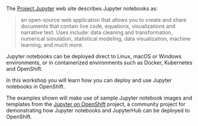The [Project Jupyter](https://jupyter.org/) web site describes Jupyter notebooks as:

> an open-source web application that allows you to create and share documents that contain live code, equations, visualizations and narrative text. Uses include: data cleaning and transformation, numerical simulation, statistical modeling, data visualization, machine learning, and much more.

Jupyter notebooks can be deployed direct to Linux, macOS or Windows environments, or in containerized environments such as Docker, Kubernetes and OpenShift.

In this workshop you will learn how you can deploy and use Jupyter notebooks in OpenShift.

The examples shown will make use of sample Jupyter notebook images and templates from the [Jupyter on OpenShift](https://github.com/jupyter-on-openshift) project, a community project for demonstrating how Jupyter notebooks and JupyterHub can be deployed to OpenShift.
